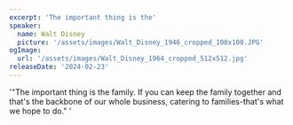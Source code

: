 ```yaml
---
excerpt: 'The important thing is the'
speaker:
  name: Walt Disney
  picture: '/assets/images/Walt_Disney_1946_cropped_100x100.JPG'
ogImage:
  url: '/assets/images/Walt_Disney_1964_cropped_512x512.jpg'
releaseDate: '2024-02-23'
---
```


'"The important thing is the family. If you can keep the family together and that's the backbone of our whole business, catering to families-that's what we hope to do."'
